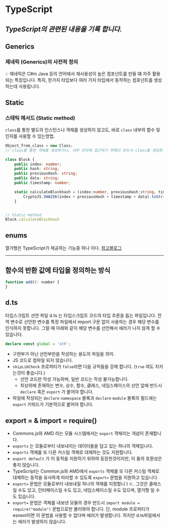 # TypeScript
*TypeScript의 관련된 내용을 기록 합니다.*
---
   
## Generics
### 제네릭 (Generics)의 사전적 정의

<aside>
💡 제네릭은 C#m Java 등의 언어에서 재사용성이 높은 컴포넌트를 만들 떄 자주 활용되는 특징입니다. 특히, 한가지 타입보다 여러 가지 타입에서 동작하는 컴포넌트를 생성하는데 사용됩니다.
</aside>   

## Static
### 스테틱 메서드 (Static method)
`class`를 통한 별도의 인스턴스나 객체를 생성하지 않고도, 바로 `class` 내부의 함수 및 인자를 사용할 수 있는방법.

```typeScript
Object_from_class = new Class;
// class를 통한 객체를 생성하거나, 내부 인자에 접근하기 위해선 반드시 class를 생성한 이후 진행 가능하였습니다.
```

```typeScript
class Block {
    public index: number;
    public hash: string;
    public previousHash: string;
    public data: string;
    public timestamp: number;

    static calculateBlockhash = (index:number, previousHash:string, timestamp:number, data:string) => {
        CryptoJS.SHA256(index + previousHash + timestamp + data).toString()
    }


// Static method
Block.calculateBlockhash
```

## enums
열거형은 TypeScript가 제공하는 기능중 하나 이다.
[참고블로그](https://www.typescriptlang.org/ko/docs/handbook/enums.html)
   
---

## 함수의 반환 값에 타입을 정의하는 방식

``` javascript typescript
function add(): number {
}
```

## d.ts
타입스크립트 선언 파일 d.ts 는 타입스크립트 코드의 타입 추론을 돕는 파일입니다.
전역 변수로 선언한 변수를 특정 파일에서 import 구문 없이 사용하는 경우 해당 변수를 인식하지 못합니다. 그럴 때 아래와 같이 해당 변수를 선언해서 에러가 나지 않게 할 수 있습니다.   
   
  
``` typeScript
declare const global = 'sth';
```
   

- 구현부가 아닌 선언부만을 작성하는 용도의 파일을 의미.
- JS 코드로 컴파일 되지 않습니다.
- `skipLibCheck` 프로퍼티가 `false`라면 다음 규칙들을 강제 합니다. (`true` 여도 지키는것이 좋습니다.)
    - 선언 코드만 작성 가능하며, 일반 코드는 작성 불가능합니다.
    - 최상위에 존재하는 변수, 상수, 함수, 클래스, 네임스페이스의 선언 앞에
    반드시 `declare` 혹은 `export` 가 붙어야 합니다.
- 파일에 작성되는 `declare` `namespace` 블록과 `declare` `module` 블록의 필드에는 `export` 키워드가 기본적으로 붙어야 합니다.

## export = & import = require()
- Commons.js와 AMD 라는 모듈 시스템에서는 `export` 객체라는 개념이 존재합니다.
- `exports` 는 모듈로부터 내보내지는 데이터들을 담고 있는 하나의 객체입니다.
- `exports` 객체를 또 다른 커스텀 객체로 대체하는 것도 지원합니다.
- `export default` 가 이 동작을 지원하기 위하여 등장한것이지만, 이 둘의 호환성은 좋지 않습니다.
- TypeScript는 Common.js와 AMD에서 `exports` 객체를 또 다른 커스텀 객체로 대체하는 동작을 유사하게 따라할 수 있도록 `export=` 문법을 지원하고 있습니다.
- `export=` 문법은 모듈로부터 내보내질 하나의 객체를 지정합니ㅏㄷ.
그것은 클래스일 수도 있고, 인터페이스일 수도 있고, 네임스페이스일 수도 있으며, 열거형 일 수도 있습니다.
- `export=` 문법은 객체를 내보낸 모듈의 경우 반드시 `import module = require("module")` 문법으로만 불러와야 합니다.
단, module 프로퍼티가 esnext이면 이 문법을 사용할 수 없다며 에러가 발생합니다.
하지만 d.ts파일에서는 에러가 발생하지 않습니다.